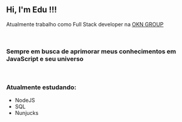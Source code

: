 <h2>Hi, I'm Edu !!!</h2>
<p>Atualmente trabalho como Full Stack developer na <a href="http://www.okngroup.com.br/" target="_blank">OKN GROUP</a></p>

<br/>

<h3>Sempre em busca de aprimorar meus conhecimentos em JavaScript e seu universo</h3>

<br/>

<h3> Atualmente estudando: </h3>
<ul>
  <li>NodeJS</li>
  <li>SQL</li>
  <li>Nunjucks</li>
</ul>

